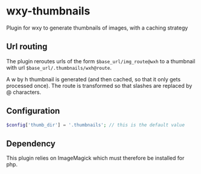 # wxy-thumbnails
Plugin for wxy to generate thumbnails of images, with a caching strategy

## Url routing
The plugin reroutes urls of the form `$base_url/img_route@wxh` to a thumbnail
with url `$base_url/.thumbnails/wxh@route`.

A w by h thumbnail is generated (and then cached, so that it only gets processed once).
The route is transformed so that slashes are replaced by @ characters.

## Configuration

```php
$config['thumb_dir'] = '.thumbnails'; // this is the default value
```

## Dependency
This plugin relies on ImageMagick which must therefore be installed for php.
